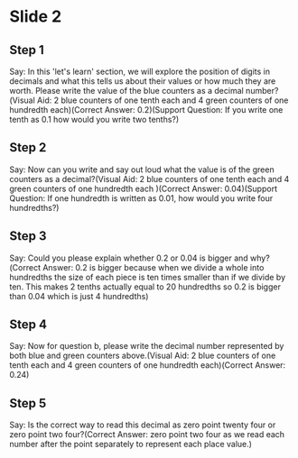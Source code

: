 # Slide 2

## Step 1

Say: In this 'let's learn' section, we will explore the position of digits in decimals and what this tells us about their values or how much they are worth. Please write the value of the blue counters as a decimal number?(Visual Aid: 2 blue counters of one tenth each and 4 green counters of one hundredth each)(Correct Answer: 0.2)(Support Question: If you write one tenth as 0.1 how would you write two tenths?)

## Step 2

Say: Now can you write and say out loud what the value is of the green counters as a decimal?(Visual Aid: 2 blue counters of one tenth each and 4 green counters of one hundredth each
)(Correct Answer: 0.04)(Support Question: If one hundredth is written as 0.01, how would you write four hundredths?)

## Step 3

Say: Could you please explain whether 0.2 or 0.04 is bigger and why?(Correct Answer: 0.2 is bigger because when we divide a whole into hundredths the size of each piece is ten times smaller than if we divide by ten. This makes 2 tenths actually equal to 20 hundredths so 0.2 is bigger than 0.04 which is just 4 hundredths)

## Step 4

Say: Now for question b, please write the decimal number represented by both blue and green counters above.(Visual Aid: 2 blue counters of one tenth each and 4 green counters of one hundredth each)(Correct Answer: 0.24)

## Step 5

Say: Is the correct way to read this decimal as zero point twenty four or zero point two four?(Correct Answer: zero point two four as we read each number after the point separately to represent each place value.)
